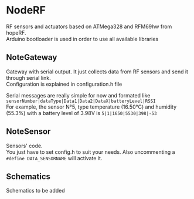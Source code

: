 # NodeRF

RF sensors and actuators based on ATMega328 and RFM69hw from hopeRF.  
Arduino bootloader is used in order to use all available libraries

## NoteGateway
Gateway with serial output. It just collects data from RF sensors and send it through serial link.  
Configuration is explained in configuration.h file

Serial messages are really simple for now and formated like `sensorNumber|dataType|Data1|Data2|DataX|batteryLevel|RSSI`  
For example, the sensor N°5, type temperature (16.50°C) and humidity (55.3%) with a battery level of 3.98V is `5|1|1650|5530|398|-53`

## NoteSensor
Sensors' code.  
You just have to set config.h to suit your needs. Also uncommenting a `#define DATA_SENSORNAME` will activate it.

## Schematics
Schematics to be added

